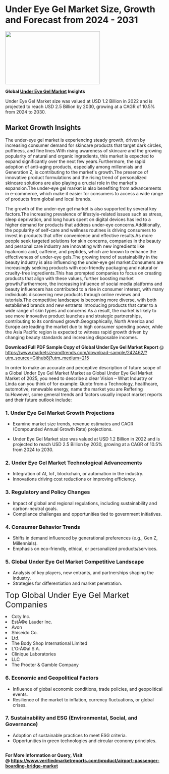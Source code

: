 <H1>Under Eye Gel Market Size, Growth and Forecast from 2024 - 2031</H1><img class="aligncenter size-medium wp-image-584254" src="https://thirdeyenews.in/wp-content/uploads/2024/09/Global-Market-Research-300x168.jpeg" alt="" width="300" height="168" /><p><strong>Global&nbsp;<a href="https://www.marketsizeandtrends.com/download-sample/242462/?utm_source=Github8j?utm_medium=215">Under Eye Gel Market</a> Insights</strong></p><p>Under Eye Gel Market size was valued at USD 1.2 Billion in 2022 and is projected to reach USD 2.5 Billion by 2030, growing at a CAGR of 10.5% from 2024 to 2030.</p><p><h2>Market Growth Insights</h2> <p>The under-eye gel market is experiencing steady growth, driven by increasing consumer demand for skincare products that target dark circles, puffiness, and fine lines.With rising awareness of skincare and the growing popularity of natural and organic ingredients, this market is expected to expand significantly over the next few years.Furthermore, the rapid adoption of anti-aging products, especially among millennials and Generation Z, is contributing to the market's growth.The presence of innovative product formulations and the rising trend of personalized skincare solutions are also playing a crucial role in the market's expansion.The under-eye gel market is also benefiting from advancements in e-commerce, which make it easier for consumers to access a wide range of products from global and local brands.</p> <p>The growth of the under-eye gel market is also supported by several key factors.The increasing prevalence of lifestyle-related issues such as stress, sleep deprivation, and long hours spent on digital devices has led to a higher demand for products that address under-eye concerns.Additionally, the popularity of self-care and wellness routines is driving consumers to invest in products that offer convenience and effective results.As more people seek targeted solutions for skin concerns, companies in the beauty and personal care industry are innovating with new ingredients like hyaluronic acid, caffeine, and peptides, which are known to enhance the effectiveness of under-eye gels.The growing trend of sustainability in the beauty industry is also influencing the under-eye gel market.Consumers are increasingly seeking products with eco-friendly packaging and natural or cruelty-free ingredients.This has prompted companies to focus on creating products that align with these values, further boosting market growth.Furthermore, the increasing influence of social media platforms and beauty influencers has contributed to a rise in consumer interest, with many individuals discovering new products through online reviews and tutorials.The competitive landscape is becoming more diverse, with both established brands and new entrants introducing products that cater to a wide range of skin types and concerns.As a result, the market is likely to see more innovative product launches and strategic partnerships, contributing to its continued growth.Geographically, North America and Europe are leading the market due to high consumer spending power, while the Asia Pacific region is expected to witness rapid growth driven by changing beauty standards and increasing disposable incomes.<p><span class=""><strong>Download Full PDF Sample Copy of Global Under Eye Gel Market Report</strong> @ <a href="https://www.marketsizeandtrends.com/download-sample/242462/?utm_source=Github8j?utm_medium=215" target="_blank">https://www.marketsizeandtrends.com/download-sample/242462/?utm_source=Github8j?utm_medium=215</a></span></p><p>In order to make an accurate and perceptive description of future scope of a Global&nbsp;Under Eye Gel Market Market as Global&nbsp;Under Eye Gel Market Market of 2025, you need to describe a clear Vision &ndash; What Industry or Linda can you think of for example: Quote from a Technology, healthcare, automotive, renewable energy, name the market you are Reffering to.However, some general trends and factors usually impact market reports and their future outlook include:</p><h3>1.&nbsp;<strong>Under Eye Gel Market Growth Projections</strong></h3><ul><li>Examine market size trends, revenue estimates and CAGR (Compounded Annual Growth Rate) projections.</li><li><p>Under Eye Gel Market size was valued at USD 1.2 Billion in 2022 and is projected to reach USD 2.5 Billion by 2030, growing at a CAGR of 10.5% from 2024 to 2030.</p></li></ul><h3>2.&nbsp;<strong>Under Eye Gel Market Technological Advancements</strong></h3><ul><li>Integration of AI, IoT, blockchain, or automation in the industry.</li><li>Innovations driving cost reductions or improving efficiency.</li></ul><h3>3.&nbsp;<strong>Regulatory and Policy Changes</strong></h3><ul><li>Impact of global and regional regulations, including sustainability and carbon-neutral goals.</li><li>Compliance challenges and opportunities tied to government initiatives.</li></ul><h3>4.&nbsp;<strong>Consumer Behavior Trends</strong></h3><ul><li>Shifts in demand influenced by generational preferences (e.g., Gen Z, Millennials).</li><li>Emphasis on eco-friendly, ethical, or personalized products/services.</li></ul><h3>5.&nbsp;<strong>Global Under Eye Gel Market Competitive Landscape</strong></h3><ul><li>Analysis of key players, new entrants, and partnerships shaping the industry.</li><li>Strategies for differentiation and market penetration.</li></ul><p data-pm-slice="1 1 []"><span style="color: inherit; font-family: inherit; font-size: 25px;">Top Global Under Eye Gel Market Companies</span></p><div class="" data-test-id=""><p><li>Coty Inc.</li><li> EstÃ©e Lauder Inc.</li><li> Avon</li><li> Shiseido Co.</li><li>Ltd.</li><li> The Body Shop International Limited</li><li> L'OrÃ©al S.A.</li><li> Clinique Laboratories</li><li> LLC</li><li> The Procter & Gamble Company</li></p></div><h3>6.&nbsp;<strong>Economic and Geopolitical Factors</strong></h3><ul><li>Influence of global economic conditions, trade policies, and geopolitical events.</li><li>Resilience of the market to inflation, currency fluctuations, or global crises.</li></ul><h3>7.&nbsp;<strong>Sustainability and ESG (Environmental, Social, and Governance)</strong></h3><ul><li>Adoption of sustainable practices to meet ESG criteria.</li><li>Opportunities in green technologies and circular economy principles.</li></ul><h2><strong style="font-size: 14px;">For More Information or Query, Visit @&nbsp;</strong><a style="background-color: #ffffff; font-size: 14px;" href="https://www.marketsizeandtrends.com/report/under-eye-gel-market/" target="_blank">https://www.verifiedmarketreports.com/product/airport-passenger-boarding-bridge-market</a></h2>